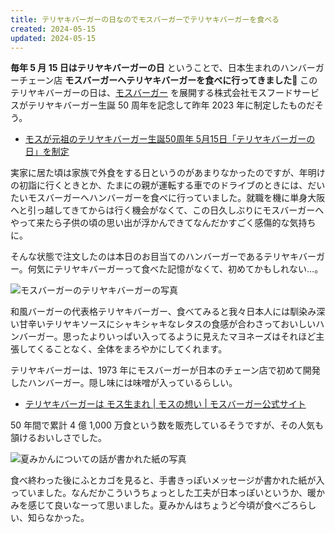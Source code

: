 ```yaml
---
title: テリヤキバーガーの日なのでモスバーガーでテリヤキバーガーを食べる
created: 2024-05-15
updated: 2024-05-15
---
```


**毎年 5 月 15 日はテリヤキバーガーの日** ということで、日本生まれのハンバーガーチェーン店 **モスバーガーへテリヤキバーガーを食べに行ってきました🍔** このテリヤキバーガーの日は、[モスバーガー](https://www.mos.jp/) を展開する株式会社モスフードサービスがテリヤキバーガー生誕 50 周年を記念して昨年 2023 年に制定したものだそう。

- [モスが元祖のテリヤキバーガー生誕50周年 5月15日「テリヤキバーガーの日」を制定](https://www.mos.co.jp/company/pr_pdf/pr_230510_2.pdf)

実家に居た頃は家族で外食をする日というのがあまりなかったのですが、年明けの初詣に行くときとか、たまにの親が運転する車でのドライブのときには、だいたいモスバーガーへハンバーガーを食べに行っていました。就職を機に単身大阪へと引っ越してきてからは行く機会がなくて、この日久しぶりにモスバーガーへやって来たら子供の頃の思い出が浮かんできてなんだかすごく感傷的な気持ちに。

そんな状態で注文したのは本日のお目当てのハンバーガーであるテリヤキバーガー。何気にテリヤキバーガーって食べた記憶がなくて、初めてかもしれない…。

![モスバーガーのテリヤキバーガーの写真](49c6cd7b-d46a-44a8-1a71-8fb699675e00)

和風バーガーの代表格テリヤキバーガー、食べてみると我々日本人には馴染み深い甘辛いテリヤキソースにシャキシャキなレタスの食感が合わさっておいしいハンバーガー。思ったよりいっぱい入ってるように見えたマヨネーズはそれほど主張してくることなく、全体をまろやかにしてくれます。

テリヤキバーガーは、1973 年にモスバーガーが日本のチェーン店で初めて開発したハンバーガー。隠し味には味噌が入っているらしい。

- [テリヤキバーガーは モス生まれ | モスの想い | モスバーガー公式サイト](https://www.mos.jp/omoi/18/)

50 年間で累計 4 億 1,000 万食という数を販売しているそうですが、その人気も頷けるおいしさでした。

![夏みかんについての話が書かれた紙の写真](f08b38de-fed2-4cd4-cad9-5eea09b2a400)

食べ終わった後にふとカゴを見ると、手書きっぽいメッセージが書かれた紙が入っていました。なんだかこういうちょっとした工夫が日本っぽいというか、暖かみを感じて良いなーって思いました。夏みかんはちょうど今頃が食べごろらしい、知らなかった。
